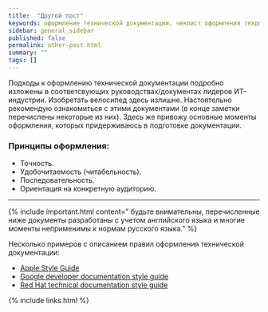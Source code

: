 ```yaml
---
title:  "Другой пост"
keywords: оформление технической документации, чеклист оформления техдокументации, style guide, developer documentation style guide
sidebar: general_sidebar
published: false
permalink: other-post.html
summary: ""
tags: []
---
```


Подходы к оформлению технической документации подробно изложены в соответсвующих руководствах/документах лидеров ИТ-индустрии. Изобретать велосипед здесь излишне. Настоятельно рекомендую ознакомиться с этими документами (в конце заметки перечислены некоторые из них). 
Здесь же привожу основные моменты оформления, которых придерживаюсь в подготовке документации.

### Принципы оформления:

- Точность.
- Удобочитаемость (читабельность).
- Последовательность.
- Ориентация на конкретную аудиторию.

***

{% include important.html content=" будьте внимательны, перечисленные ниже документы разработаны с учетом английского языка и многие моменты неприменимы к нормам русского языка." %}

Несколько примеров с описанием правил оформления технической документации:

- [Apple Style Guide](https://help.apple.com/applestyleguide/)
- [Google developer documentation style guide](https://developers.google.com/style)
- [Red Hat technical documentation style guide](https://stylepedia.net/)

{% include links.html %}
